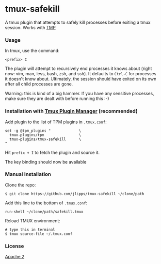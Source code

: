 tmux-safekill
=============

A tmux plugin that attempts to safely kill processes before exiting a tmux session. Works with [TMP](https://github.com/tmux-plugins/tmp)

### Usage

In tmux, use the command:

```
<prefix> C
```

The plugin will attempt to recursively end processes it knows about (right now: vim, man, less, bash, zsh, and ssh). It defaults to `Ctrl-C` for processes it doesn't know about. Ultimately, the session should have exited on its own after all child processes are gone.

Warning: this is kind of a big hammer. If you have any sensitive processes, make sure they are dealt with before running this :-)

### Installation with [Tmux Plugin Manager](https://github.com/tmux-plugins/tpm) (recommended)

Add plugin to the list of TPM plugins in `.tmux.conf`:

    set -g @tpm_plugins "             \
      tmux-plugins/tpm                \
      tmux-plugins/tmux-safekill      \
    "

Hit `prefix + I` to fetch the plugin and source it.

The key binding should now be available

### Manual Installation

Clone the repo:

    $ git clone https://github.com/jlipps/tmux-safekill ~/clone/path

Add this line to the bottom of `.tmux.conf`:

    run-shell ~/clone/path/safekill.tmux

Reload TMUX environment:

    # type this in terminal
    $ tmux source-file ~/.tmux.conf

### License

[Apache 2](LICENSE)
